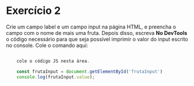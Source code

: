 # Exercício 2

Crie um campo label e um campo input na página HTML, e preencha o campo com o nome de mais uma fruta.
Depois disso, escreva **No DevTools** o código necessário para que seja possível imprimir o valor do input escrito no console.
Cole o comando aqui:
```jsx

    cole o código JS nesta área.

    const frutaInput = document.getElementById('frutaInput')
    console.log(frutaInput.value);

```